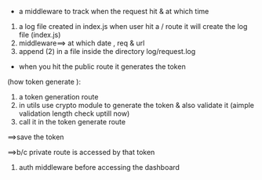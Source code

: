 

* a middleware to track when the request hit & at which time 

1. a log file created in index.js when user hit a / route it will create the log file  (index.js)
2. middleware==> at which date , req & url 
3.  append (2)  in a file inside the directory log/request.log



* when you hit the public route it generates the token

(how token generate ):
1. a token generation route 
2. in utils use crypto module to generate the token  & also validate it (aimple validation length check uptill now)
3. call it in the token generate route 

==>save the token 

==>b/c private route is accessed by that token
1. auth middleware before accessing the dashboard